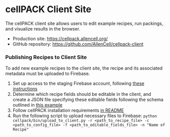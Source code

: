 # cellPACK Client Site

The cellPACK client site allows users to edit example recipes, run packings, and visualize results in the browser. 

* Production site: https://cellpack.allencell.org/
* GitHub repository: https://github.com/AllenCell/cellpack-client

### Publishing Recipes to Client Site
To add new example recipes to the client site, the recipe and its associated metadata must be uploaded to Firebase.

1. Set up access to the staging Firebase account, following [these instructions](https://github.com/mesoscope/cellpack/blob/main/docs/REMOTE_DATABASES.md#firebase-firestore)
2. Determine which recipe fields should be editable in the client, and create a JSON file specifying these editable fields following the schema outlined in [this example](https://github.com/mesoscope/cellpack/blob/0f140859824086d73edab008ff381b5e5717db8b/examples/client-data/example_editable_fields.json)
3. Follow cellPACK installation requirements [in README](https://github.com/mesoscope/cellpack?tab=readme-ov-file#installation)
4. Run the following script to upload necessary files to Firebase: `python cellpack/bin/upload_to_client.py -r <path_to_recipe_file> -c <path_to_config_file> -f <path_to_editable_fields_file> -n "Name of Recipe"`
